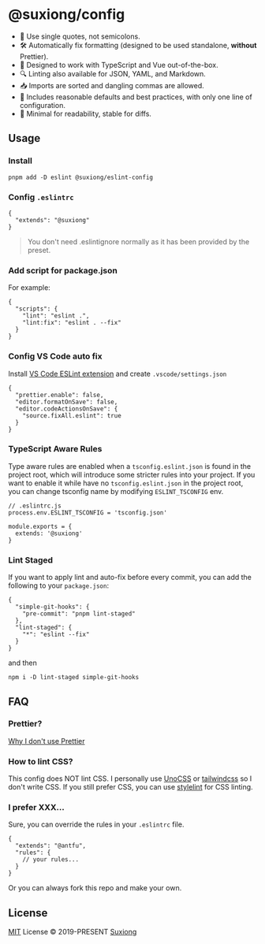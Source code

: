 # @suxiong/config

- 📝 Use single quotes, not semicolons.
- 🛠️ Automatically fix formatting (designed to be used standalone, **without** Prettier).
- 🎨 Designed to work with TypeScript and Vue out-of-the-box.
- 🔍 Linting also available for JSON, YAML, and Markdown.
- 📥 Imports are sorted and dangling commas are allowed.
- 🌟 Includes reasonable defaults and best practices, with only one line of configuration.
- 📌 Minimal for readability, stable for diffs.

## Usage

### Install

```
pnpm add -D eslint @suxiong/eslint-config

```

### Config `.eslintrc`

```
{
  "extends": "@suxiong"
}

```

> You don't need .eslintignore normally as it has been provided by the preset.
> 

### Add script for package.json

For example:

```
{
  "scripts": {
    "lint": "eslint .",
    "lint:fix": "eslint . --fix"
  }
}

```

### Config VS Code auto fix

Install [VS Code ESLint extension](https://marketplace.visualstudio.com/items?itemName=dbaeumer.vscode-eslint) and create `.vscode/settings.json`

```
{
  "prettier.enable": false,
  "editor.formatOnSave": false,
  "editor.codeActionsOnSave": {
    "source.fixAll.eslint": true
  }
}

```

### TypeScript Aware Rules

Type aware rules are enabled when a `tsconfig.eslint.json` is found in the project root, which will introduce some stricter rules into your project. If you want to enable it while have no `tsconfig.eslint.json` in the project root, you can change tsconfig name by modifying `ESLINT_TSCONFIG` env.

```
// .eslintrc.js
process.env.ESLINT_TSCONFIG = 'tsconfig.json'

module.exports = {
  extends: '@suxiong'
}

```

### Lint Staged

If you want to apply lint and auto-fix before every commit, you can add the following to your `package.json`:

```
{
  "simple-git-hooks": {
    "pre-commit": "pnpm lint-staged"
  },
  "lint-staged": {
    "*": "eslint --fix"
  }
}

```

and then

```
npm i -D lint-staged simple-git-hooks

```

## FAQ

### Prettier?

[Why I don't use Prettier](https://antfu.me/posts/why-not-prettier)

### How to lint CSS?

This config does NOT lint CSS. I personally use [UnoCSS](https://github.com/unocss/unocss) or [tailwindcss](https://github.com/tailwindlabs/tailwindcss) so I don't write CSS. If you still prefer CSS, you can use [stylelint](https://stylelint.io/) for CSS linting.

### I prefer XXX...

Sure, you can override the rules in your `.eslintrc` file.

<!-- eslint-skip -->

```
{
  "extends": "@antfu",
  "rules": {
    // your rules...
  }
}

```

Or you can always fork this repo and make your own.

## License

[MIT](notion://www.notion.so/suxiong/LICENSE) License © 2019-PRESENT [Suxiong](https://github.com/YeSuX)
